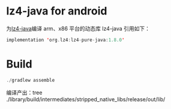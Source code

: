 # lz4-java for android
为[lz4-java](https://github.com/lz4/lz4-java)编译 arm、x86 平台的动态库
lz4-java 引用如下：

```kts
implementation 'org.lz4:lz4-pure-java:1.8.0'
```

# Build
```kts
./gradlew assemble
```
编译产出：tree ./library/build/intermediates/stripped_native_libs/release/out/lib/
